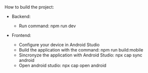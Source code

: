 How to build the project:

- Backend:
    - Run command: npm run dev

- Frontend: 
    - Configure your device in Android Studio
    - Build the application with the command: npm run build:mobile
    - Sincronyze the application with Android Studio: npx cap sync android
    - Open android studio: npx cap open android